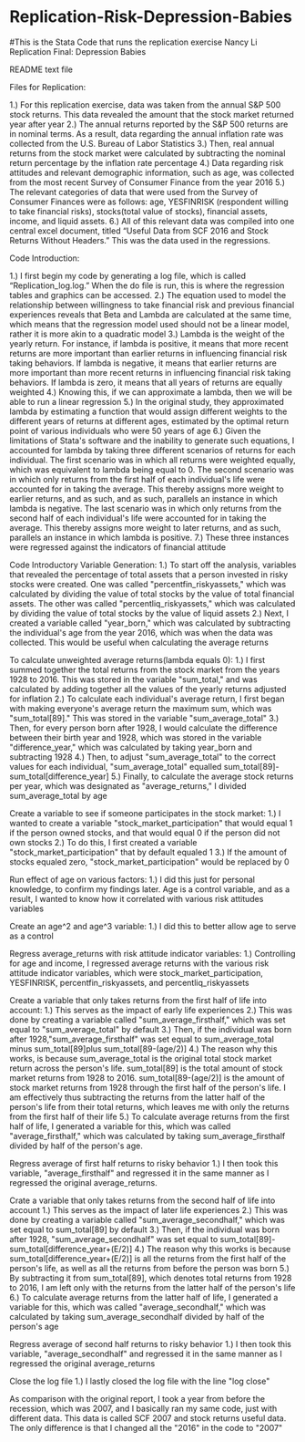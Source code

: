 # Replication-Risk-Depression-Babies
#This is the Stata Code that runs the replication exercise
Nancy Li
Replication Final: Depression Babies

README text file

Files for Replication:

1.) For this replication exercise, data was taken from the annual S&P 500 stock returns. This data revealed the amount that the stock market returned year after year
2.) The annual returns reported by the S&P 500 returns are in nominal terms. As a result, data regarding the annual inflation rate was collected from the U.S. Bureau of Labor Statistics
3.) Then, real annual returns from the stock market were calculated by subtracting the nominal return percentage by the inflation rate percentage
4.) Data regarding risk attitudes and relevant demographic information, such as age, was collected from the most recent Survey of Consumer Finance from the year 2016
5.) The relevant categories of data that were used from the Survey of Consumer Finances were as follows: age, YESFINRISK (respondent willing to take financial risks), stocks(total value of stocks), financial assets, income, and liquid assets.
6.) All of this relevant data was compiled into one central excel document, titled “Useful Data from SCF 2016 and Stock Returns Without Headers.” This was the data used in the regressions.

Code Introduction:

1.) I first begin my code by generating a log file, which is called “Replication_log.log.” When the do file is run, this is where the regression tables and graphics can be accessed.
2.) The equation used to model the relationship between willingness to take financial risk and previous financial experiences reveals that Beta and Lambda are calculated at the same time, which means that the regression model used should not be a linear model, rather it is more akin to a quadratic model
3.) Lambda is the weight of the yearly return. For instance, if lambda is positive, it means that more recent returns are more important than earlier returns in influencing financial risk taking behaviors. If lambda is negative, it means that earlier returns are more important than more recent returns in influencing financial risk taking behaviors. If lambda is zero, it means that all years of returns are equally weighted
4.) Knowing this, if we can approximate a lambda, then we will be able to run a linear regression
5.) In the original study, they approximated lambda by estimating a function that would assign different weights to the different years of returns at different ages, estimated by the optimal return point of various individuals who were 50 years of age
6.) Given the limitations of Stata's software and the inability to generate such equations, I accounted for lambda by taking three different scenarios of returns for each individual. The first scenario was in which all returns were weighted equally, which was equivalent to lambda being equal to 0. The second scenario was in which only returns from the first half of each individual's life were accounted for in taking the average. This thereby assigns more weight to earlier returns, and as such, and as such, parallels an instance in which lambda is negative. The last scenario was in which only returns from the second half of each individual's life were accounted for in taking the average. This thereby assigns more weight to later returns, and as such, parallels an instance in which lambda is positive.
7.) These three instances were regressed against the indicators of financial attitude

Code Introductory Variable Generation:
1.) To start off the analysis, variables that revealed the percentage of total assets that a person invested in risky stocks were created. One was called "percentfin_riskyassets," which was calculated by dividing the value of total stocks by the value of total financial assets. The other was called "percentliq_riskyassets," which was calculated by dividing the value of total stocks by the value of liquid assets
2.) Next, I created a variable called "year_born," which was calculated by subtracting the individual's age from the year 2016, which was when the data was collected. This would be useful when calculating the average returns

To calculate unweighted average returns(lambda equals 0):
1.) I first summed together the total returns from the stock market from the years 1928 to 2016. This was stored in the variable "sum_total," and was calculated by adding together all the values of the yearly returns adjusted for inflation
2.) To calculate each individual's average return, I first began with making everyone's average return the maximum sum, which was "sum_total[89]." This was stored in the variable "sum_average_total"
3.) Then, for every person born after 1928, I would calculate the difference between their birth year and 1928, which was stored in the variable "difference_year," which was calculated by taking year_born and subtracting 1928
4.) Then, to adjust "sum_average_total" to the correct values for each individual, "sum_average_total" equalled sum_total[89]-sum_total[difference_year]
5.) Finally, to calculate the average stock returns per year, which was designated as "average_returns," I divided sum_average_total by age

Create a variable to see if someone participates in the stock market:
1.) I wanted to create a variable "stock_market_participation" that would equal 1 if the person owned stocks, and that would equal 0 if the person did not own stocks
2.) To do this, I first created a variable "stock_market_participation" that by default equaled 1
3.) If the amount of stocks equaled zero, "stock_market_participation" would be replaced by 0

Run effect of age on various factors:
1.) I did this just for personal knowledge, to confirm my findings later. Age is a control variable, and as a result, I wanted to know how it correlated with various risk attitudes variables

Create an age^2 and age^3 variable:
1.) I did this to better allow age to serve as a control

Regress average_returns with risk attitude indicator variables:
1.) Controlling for age and income, I regressed average returns with the various risk attitude indicator variables, which were stock_market_participation, YESFINRISK, percentfin_riskyassets, and percentliq_riskyassets

Create a variable that only takes returns from the first half of life into account:
1.) This serves as the impact of early life experiences
2.) This was done by creating a variable called "sum_average_firsthalf," which was set equal to "sum_average_total" by default
3.) Then, if the individual was born after 1928,"sum_average_firsthalf" was set equal to sum_average_total minus sum_total[89]plus sum_total[89-(age/2)]
4.) The reason why this works, is because sum_average_total is the original total stock market return across the person's life. sum_total[89] is the total amount of stock market returns from 1928 to 2016. sum_total[89-(age/2)] is the amount of stock market returns from 1928 through the first half of the person's life. I am effectively thus subtracting the returns from the latter half of the person's life from their total returns, which leaves me with only the returns from the first half of their life
5.) To calculate average returns from the first half of life, I generated a variable for this, which was called "average_firsthalf," which was calculated by taking sum_average_firsthalf divided by half of the person's age.

Regress average of first half returns to risky behavior
1.) I then took this variable, "average_firsthalf" and regressed it in the same manner as I regressed the original average_returns.

Crate a variable that only takes returns from the second half of life into account
1.) This serves as the impact of later life experiences
2.) This was done by creating a variable called "sum_average_secondhalf," which was set equal to sum_total[89] by default
3.) Then, if the individual was born after 1928, "sum_average_secondhalf" was set equal to sum_total[89]-sum_total[difference_year+(E/2)]
4.) The reason why this works is because sum_total[difference_year+(E/2)] is all the returns from the first half of the person's life, as well as all the returns from before the person was born
5.) By subtracting it from sum_total[89], which denotes total returns from 1928 to 2016, I am left only with the returns from the latter half of the person's life
6.) To calculate average returns from the latter half of life, I generated a variable for this, which was called "average_secondhalf," which was calculated by taking sum_average_secondhalf divided by half of the person's age

Regress average of second half returns to risky behavior
1.) I then took this variable, "average_secondhalf" and regressed it in the same manner as I regressed the original average_returns

Close the log file
1.) I lastly closed the log file with the line "log close"

As comparison with the original report, I took a year from before the recession, which was 2007, and I basically ran my same code, just with different data. This data is called SCF 2007 and stock returns useful data. The only difference is that I changed all the "2016" in the code to "2007"
